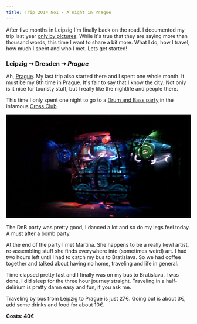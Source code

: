 ```yaml
---
title: Trip 2014 No1 - A night in Prague
---
```


After five months in Leipzig I'm finally back on the road. I documented my trip
last year [only by pictures](/#/on-the-road). While it's true
that they are saying more than thousand words, this time I want to share a bit
more. What I do, how I travel, how much I spent and who I met. Lets get started!

### Leipzig ⇢ Dresden ⇢ _Prague_

Ah, [Prague](/#/on-the-road/Czech-Republic/Prague). My last
trip also started there and I spent one whole month. It must be my 8th time in
Prague. It's fair to say that I know the city. Not only is it nice for touristy
stuff, but I really like the nightlife and people there.

This time I only spent one night to go to a [Drum and Bass party](http://www.crossclub.cz/cs/program/3224-imperialistic-night-cechy-a-morava-united-prihlaseni-na-udalost-na-fb-jako-zucastnim-se-zdarma-free/)
in the infamous [Cross Club](http://www.crossclub.cz/en/contact/).

![](/pictures/Czech-Republic/Prague/100_0991.jpg)

The DnB party was pretty good, I danced a lot and so do my legs feel today. A
must after a bomb party.

At the end of the party I met Martina. She happens to be a really kewl artist,
re-assembling stuff she finds everywhere into (sometimes weird) art. I had two
hours left until I had to catch my bus to Bratislava. So we had coffee together
and talked about having no home, traveling and life in general.

Time elapsed pretty fast and I finally was on my bus to Bratislava. I was done,
I did sleep for the three hour journey straight. Traveling in a half-delirium is
pretty damn easy and fun, if you ask me.

Traveling by bus from Leipzig to Prague is just 27€. Going out is about 3€, add
some drinks and food for about 10€.

**Costs: 40€**
